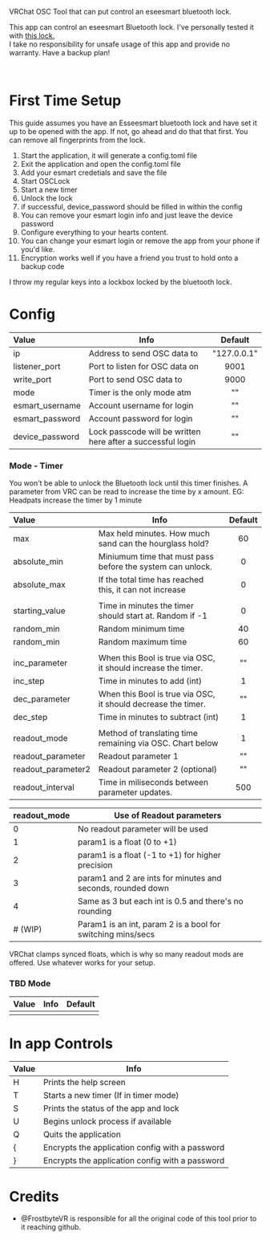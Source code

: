 VRChat OSC Tool that can put control an eseesmart bluetooth lock.

This app can control an eseesmart Bluetooth lock. I've personally tested it with [this lock.](https://www.amazon.com/gp/product/B096S7PTS1) <br>
I take no responsibility for unsafe usage of this app and provide no warranty. Have a backup plan!

<br>

# First Time Setup

This guide assumes you have an Esseesmart bluetooth lock and have set it up to be opened with the app. If not, go ahead and do that that first. You can remove all fingerprints from the lock.

1. Start the application, it will generate a config.toml file
2. Exit the application and open the config.toml file
3. Add your esmart credetials and save the file
4. Start OSCLock
5. Start a new timer
6. Unlock the lock
7. if successful, device_password should be filled in within the config
8. You can remove your esmart login info and just leave the device password
9. Configure everything to your hearts content.
10. You can change your esmart login or remove the app from your phone if you'd like.
11. Encryption works well if you have a friend you trust to hold onto a backup code

I throw my regular keys into a lockbox locked by the bluetooth lock.

# Config

| Value           | Info                                                        | Default     |
|:--------------- | ----------------------------------------------------------- |:-----------:|
| ip              | Address to send OSC data to                                 | "127.0.0.1" |
| listener_port   | Port to listen for OSC data on                              | 9001        |
| write_port      | Port to send OSC data to                                    | 9000        |
| mode            | Timer is the only mode atm                                  | ""          |
| esmart_username | Account username for login                                  | ""          |
| esmart_password | Account password for login                                  | ""          |
| device_password | Lock passcode will be written here after a successful login | ""          |

### Mode - Timer

You won't be able to unlock the Bluetooth lock until this timer finishes.
A parameter from VRC can be read to increase the time by x amount. EG: Headpats increase the timer by 1 minute

| Value              | Info                                                          | Default |
|:------------------ | ------------------------------------------------------------- |:-------:|
| max                | Max held minutes. How much sand can the hourglass hold?       | 60      |
| absolute_min       | Miniumum time that must pass before the system can unlock.    | 0       |
| absolute_max       | If the total time has reached this, it can not increase       | 0       |
|                    |                                                               |         |
| starting_value     | Time in minutes the timer should start at. Random if -1       | 0       |
| random_min         | Random minimum time                                           | 40      |
| random_min         | Random maximum time                                           | 60      |
|                    |                                                               |         |
| inc_parameter      | When this Bool is true via OSC, it should increase the timer. | ""      |
| inc_step           | Time in minutes to add (int)                                  | 1       |
| dec_parameter      | When this Bool is true via OSC, it should decrease the timer. | ""      |
| dec_step           | Time in minutes to subtract (int)                             | 1       |
|                    |                                                               |         |
| readout_mode       | Method of translating time remaining via OSC. Chart below     | 1       |
| readout_parameter  | Readout parameter 1                                           | ""      |
| readout_parameter2 | Readout parameter 2 (optional)                                | ""      |
| readout_interval   | Time in miliseconds between parameter updates.                | 500     |

| readout_mode | Use of Readout parameters                                   |
|:------------ | ----------------------------------------------------------- |
| 0            | No readout parameter will be used                           |
| 1            | param1 is a float (0 to +1)                                 |
| 2            | param1 is a float (-1 to +1) for higher precision           |
| 3            | param1 and 2 are ints for minutes and seconds, rounded down |
| 4            | Same as 3 but each int is 0.5 and there's no rounding       |
| # (WIP)      | Param1 is an int, param 2 is a bool for switching mins/secs |

VRChat clamps synced floats, which is why so many readout mods are offered. Use whatever works for your setup.

### TBD Mode

| Value | Info | Default |
|:----- | ---- |:-------:|
|       |      |         |

# In app Controls

| Value | Info                                            |
|:----- | ----------------------------------------------- |
| H     | Prints the help screen                          |
| T     | Starts a new timer (If in timer mode)           |
| S     | Prints the status of the app and lock           |
| U     | Begins unlock process if available              |
| Q     | Quits the application                           |
| {     | Encrypts the application config with a password |
| }     | Encrypts the application config with a password |

# Credits

- @FrostbyteVR is responsible for all the original code of this tool prior to it reaching github.